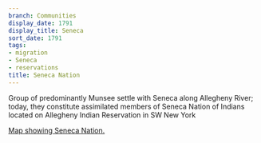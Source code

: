 ```yaml
---
branch: Communities
display_date: 1791
display_title: Seneca
sort_date: 1791
tags:
- migration
- Seneca
- reservations
title: Seneca Nation
---
```


Group of predominantly Munsee settle with Seneca along Allegheny River; today, they constitute assimilated members of Seneca Nation of Indians located on Allegheny Indian Reservation in SW New York

[Map showing Seneca Nation.](https://commons.wikimedia.org/wiki/File:0080R_Allegany_Reservation_Locator_Map.svg#/media/File:0080R_Allegany_Reservation_Locator_Map.svg)
